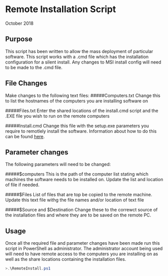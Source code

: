 # Remote Installation Script
October 2018

## Purpose
This script has been written to allow the mass deployment of particular software. This script works with a .cmd file which has the installation configuration for a silent install. Any changes to MSI install config will need to be made to the .cmd file.

## File Changes
Make changes to the following text files:
#####Computers.txt
Change this to list the hostnames of the computers you are installing software on

#####Files.txt
Enter the shared locations of the install.cmd script and the .EXE file you wish to run on the remote computers

#####Install.cmd
Change this file with the setup.exe parameters you require to remotlely install the software. Information about how to do this can be found [here](https://docs.microsoft.com/en-us/windows-hardware/manufacture/desktop/windows-setup-command-line-options).

## Parameter changes
The following parameters will need to be changed:

#####$computers
This is the path of the computer list stating which machines the software needs to be installed on. Update the list and location of file if needed.

#####$Files
List of files that are top be copied to the remote machine. Update this text file withg the file names and/or location of text file

#####$Source and $Destination
Change these to the correwct source of the installation files and where they are to be saved on the remote PC.

## Usage
Once all the required file and parameter changes have been made run this script in PowerShell as administrator. The administrator account being used will need to have remote access to the computers you are installing on as well as the share locations containing the installation files.

```powershell
>.\RemoteInstall.ps1
```

